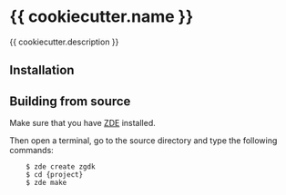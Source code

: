# {{ cookiecutter.name }}

{{ cookiecutter.description }}

## Installation

## Building from source

Make sure that you have [ZDE](https://github.com/zoul0813/zeal-dev-environment) installed.

Then open a terminal, go to the source directory and type the following commands:

```shell
    $ zde create zgdk
    $ cd {project}
    $ zde make
```
